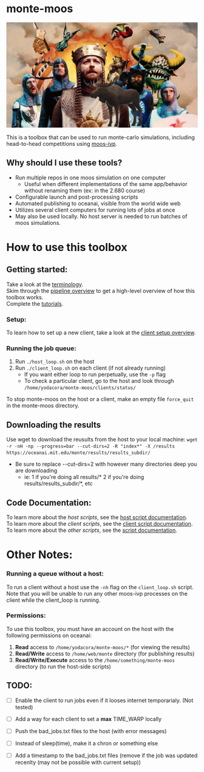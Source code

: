 #   monte-moos      

<img src="docs/monte-moos-image.png" width="800"/>   

This is a toolbox that can be used to run monte-carlo simulations, including head-to-head competitions using [moos-ivp](http://moos-ivp.org).

## Why should I use these tools?
- Run multiple repos in one moos simulation on one computer
    - Useful when different implementations of the same app/behavior without renaming them (ex: in the 2.680 course)
- Configurable launch and post-processing scripts
- Automated publishing to oceanai, visible from the world wide web
- Utilizes several client computers for running lots of jobs at once
- May also be used locally. No host server is needed to run batches of moos simulations.

# How to use this toolbox

## Getting started:
Take a look at the [terminology](docs/Terminology.md).  
Skim through the [pipeline overview](docs/script_documentation/pipeline.pdf) to get a high-level overview of how this toolbox works.  
Complete the [tutorials](docs/tutorials/readme.md).  

### Setup:
To learn how to set up a new client, take a look at the [client setup overview](docs/Client_Setup.md).    

### Running the job queue:
1. Run `./host_loop.sh` on the host  
2. Run `./client_loop.sh` on each client (if not already running)   
    - If you want either loop to run perpetually, use the `-p` flag
    - To check a particular client, go to the host and look through `/home/yodacora/monte-moos/clients/status/`

To stop monte-moos on the host or a client, make an empty file `force_quit` in the monte-moos directory.
    

## Downloading the results
Use wget to download the reusults from the host to your local machine:
`wget -r -nH -np --progress=bar --cut-dirs=2 -R "index*" -X /results https://oceanai.mit.edu/monte/results/results_subdir/`
- Be sure to replace --cut-dirs=2 with however many directories deep you are downloading  
    - ie: 1 if you're doing all results/\* 2 if you're doing results/results_subdir/\*, etc  

## Code Documentation: 
To learn more about the *host scripts*, see the [host script documentation](docs/script_documentation/Host_Script_Documentation.md).  
To learn more about the *client scripts*, see the [client script documentation](docs/script_documentation/Client_Script_Documentation.md).  
To learn more about the *other scripts*, see the [script documentation](docs/script_documentation/Other_Script_Documentation.md).  


# Other Notes:

### Running a queue without a host:
To run a client without a host use the `-nh` flag on the `client_loop.sh` script. Note that you will be unable to run any other moos-ivp processes on the client while the client_loop is running.

### Permissions:
To use this toolbox, you must have an account on the host with the following permissions on oceanai:
1. **Read** access to `/home/yodacora/monte-moos/*` (for viewing the results)
2. **Read/Write** access to `/home/web/monte` directory (for publishing results)
3. **Read/Write/Execute** access to the `/home/something/monte-moos` directory (to run the host-side scripts)


## TODO:
- [ ] Enable the client to run jobs even if it looses internet temporarialy. (Not tested)
- [ ] Add a way for each client to set a **max** TIME_WARP locally
- [ ] Push the bad_jobs.txt files to the host (with error messages)
- [ ] Instead of sleep(time), make it a chron or something else
- [ ] Add a timestamp to the bad_jobs.txt files (remove if the job was updated recenlty (may not be possible with current setup))

